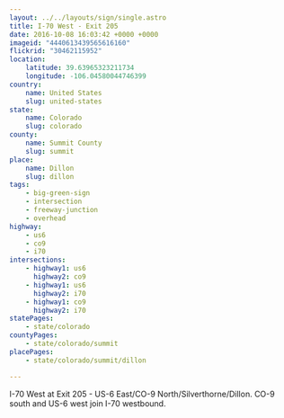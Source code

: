 ```yaml
---
layout: ../../layouts/sign/single.astro
title: I-70 West - Exit 205
date: 2016-10-08 16:03:42 +0000 +0000
imageid: "4440613439565616160"
flickrid: "30462115952"
location:
    latitude: 39.63965323211734
    longitude: -106.04580044746399
country:
    name: United States
    slug: united-states
state:
    name: Colorado
    slug: colorado
county:
    name: Summit County
    slug: summit
place:
    name: Dillon
    slug: dillon
tags:
    - big-green-sign
    - intersection
    - freeway-junction
    - overhead
highway:
    - us6
    - co9
    - i70
intersections:
    - highway1: us6
      highway2: co9
    - highway1: us6
      highway2: i70
    - highway1: co9
      highway2: i70
statePages:
    - state/colorado
countyPages:
    - state/colorado/summit
placePages:
    - state/colorado/summit/dillon

---
```

I-70 West at Exit 205 - US-6 East/CO-9 North/Silverthorne/Dillon.  CO-9 south and US-6 west join I-70 westbound.